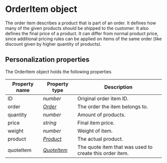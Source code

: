 # OrderItem object

The order item describes a product that is part of an order. It defines how many of 
the given products should be shipped to the customer. It also defines the final price of 
a product. It can differ from normal product price, since additional pricing rules can
be applied on items of the same order (like discount given by higher quantity of products).

## Personalization properties

The OrderItem object holds the following properties  

| Property name   | Property type                    | Description                                             |
|-----------------|----------------------------------|---------------------------------------------------------|
| ID              | _number_                         | Original order item ID.                                 |
| order           | _[Order][order-object]_          | The order the item belongs to.                          |
| quantity        | _number_                         | Amount of products.                                     |
| price           | _string_                         | Final item price.                                       |
| weight          | _number_                         | Weight of item.                                         |
| product         | _[Product][product-object]_      | The actual product.                                     | 
| quoteItem       | _[QuoteItem][quote-item-object]_ | The quote item that was used to create this order item. |

[order-object]: ../../magento-integration/object/order
[product-object]: ../../magento-integration/object/product
[quote-item-object]: ../../magento-integration/object/quote-item
